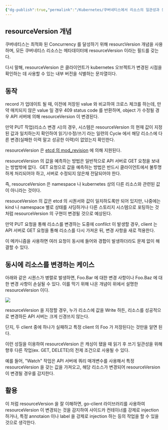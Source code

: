 ```yaml
---
{"dg-publish":true,"permalink":"/Kubernetes/쿠버네티스에서 리소스의 일관성과 동시성을 제어하는 방법/","created":"2024-01-26T11:06:17.000+09:00","updated":"2024-05-11T11:38:49.322+09:00"}
---
```


## resourceVersion 개념
쿠버네티스는 최적화 된 Concurrency 를 달성하기 위해 resourcVersion 개념을 사용하며, 모든 쿠버네티스 리소스는 메타데이터에 resourceVersion 이라는 필드를 갖는다. 

다시 말해, resourceVersion 은 클라이언트가 kubernetes 오브젝트가 변경된 시점을 확인하는 데 사용할 수 있는 내부 버전을 식별하는 문자열이다. 

## 동작

record 가 업데이트 될 때, 이전에 저장된 value 와 비교하여 크로스 체크를 하는데, 만약 매치되지 않은 value 일 경우 409 status code 를 반환하며, object 가 수정될 경우 API 서버에 의해 resourceVersion 이 변경된다.

만약 PUT 작업(리소스 변경 시)의 경우, 시스템은 resourceVersion 의 현재 값이 지정된 값과 일치하는지 확인하여 읽기/수정/쓰기 라는 일련의 Cycle 에서 해당 리소스에 다른 변경(실패한 이력 말고 성공한 이력)이 없었는지 확인한다. 

resourceVersion 은 [etcd 의 mod_revision](https://etcd.io/docs/v3.5/learning/api/#key-value-pair) 에 의해 지원된다. 

resourceVersion 의 값을 예측하는 방법은 일반적으로 API 서버로 GET 요청을 보내는 방법밖에 없다. 
GET 요청으로 값을 예측하는 방법은 반드시 클라이언트에서 불투명하게 처리되어야 하고, 서버로 수정되지 않은채 전달되어야 한다. 

즉, resourceVersion 은 namespace 나 kubernetes 상의 다른 리소스와 관련된 값이 아니라는 것이다.

resouceVersion 의 값은 etcd 의 시퀀서와 값이 일치하도록만 되어 있지만, 나중에는 kind 나 namespace 별로 상태를 샤딩하거나 다른 스토리지 시스템으로 포팅하는 것처럼 resourceVersion 의 구현이 변경될 것으로 예상된다. 

만약 PUT 요청을 통해 리소스를 변경하는 도중에 confilct 이 발생할 경우, client 는 API 서버로 GET 요청을 통해 리소스를 다시 가져온 뒤, 변경 사항을 새로 적용한다. 

이 메카니즘을 사용하면 여러 요청이 동시에 들어와 경합이 발생하더라도 문제 없이 해결할 수 있다. 

## 동시에 리소스를 변경하는 케이스

아래와 같은 시퀀스가 병렬로 발생하면, Foo.Bar 에 대한 변경 사항이나 Foo.Baz 에 대한 변경 사항이 손실될 수 있다. 이를 막기 위해 나온 개념이 위에서 설명한 resourceVersion 이다.

![](https://velog.velcdn.com/images/ivan/post/fff93c2a-08ae-4b71-905e-b790865fc3c8/image.png)
 
resourceVersion 을 지정할 경우, 누가 리소스에 값을 Write 하든, 리소스를 성공적으로 변경하든 API 서버는 크게 신경쓰지 않는다. 

단지, 두 client 중에 하나가 실패하고 특정 client 의 Foo 가 저장된다는 것만을 알면 된다. 

이런 성질을 이용하여 resourceVersion 은 캐싱이 됐을 때 읽기 후 쓰기 일관성을 위해 향후 다른 작업(ex. GET, DELETE)의 전제 조건으로 사용될 수 있다. 

예를 들어, "Watch" 작업은 API 서버에 쿼리 매개변수를 사용해서 특정 resourceVersion 을 갖는 값을 가져오고, 해당 리소스가 변경되어 resourceVersion 이 변경될 경우를 감지한다.

## 활용

이 처럼 resourceVersion 을 잘 이해하면, go-client 라이브러리를 사용하여 resourceVersion 이 변경되는 것을 감지하여 사이드카 컨테이너를 강제로 injection 하거나, 특정 annotaion 이나 label 을 강제로 injection 하는 등의 작업을 할 수 있을 것으로 생각한다.